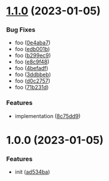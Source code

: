 # [1.1.0](https://github.com/dword-design/tester-plugin-nuxt-config/compare/v1.0.0...v1.1.0) (2023-01-05)


### Bug Fixes

* foo ([0e4aba7](https://github.com/dword-design/tester-plugin-nuxt-config/commit/0e4aba7b3d1a6456d3b1e1705e63e50d9e1ef6a5))
* foo ([edb001b](https://github.com/dword-design/tester-plugin-nuxt-config/commit/edb001ba20821a86b9f1da720c80ff157aa95bb6))
* foo ([b299ec9](https://github.com/dword-design/tester-plugin-nuxt-config/commit/b299ec946054253c058a1b929ec6a7f9637c7461))
* foo ([e8c9f48](https://github.com/dword-design/tester-plugin-nuxt-config/commit/e8c9f48f109515d3f1331f1daed24ffe3b9b427b))
* foo ([4befadf](https://github.com/dword-design/tester-plugin-nuxt-config/commit/4befadf5cc5004fc596a0f5e92de92050654d284))
* foo ([3ddbbeb](https://github.com/dword-design/tester-plugin-nuxt-config/commit/3ddbbeb7069c7dab68e50be4ec63b3da077cbddf))
* foo ([d0c2757](https://github.com/dword-design/tester-plugin-nuxt-config/commit/d0c275746a309fa82394c2b097825ce205af072c))
* foo ([71b231d](https://github.com/dword-design/tester-plugin-nuxt-config/commit/71b231d91da85ca26188b5c4a7bb2d593d891cc8))


### Features

* implementation ([8c75dd9](https://github.com/dword-design/tester-plugin-nuxt-config/commit/8c75dd9d74fb9099ff0637ce439d0b5d2156d28c))

# 1.0.0 (2023-01-05)


### Features

* init ([ad534ba](https://github.com/dword-design/tester-plugin-nuxt-config/commit/ad534ba8dcb58207109f38490d6cf7e03a2047c0))
